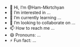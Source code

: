 - 👋 Hi, I’m @Ham-Mkrtchyan
- 👀 I’m interested in ...
- 🌱 I’m currently learning ...
- 💞️ I’m looking to collaborate on ...
- 📫 How to reach me ...
- 😄 Pronouns: ...
- ⚡ Fun fact: ...

<!---
Ham-Mkrtchyan/Ham-Mkrtchyan is a ✨ special ✨ repository because its `README.md` (this file) appears on your GitHub profile.
You can click the Preview link to take a look at your changes.
--->
